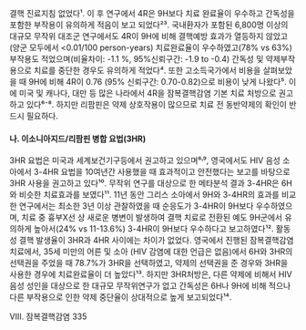결핵 진료지침
없었다¹. 이 후 연구에서 4R은 9H보다 치료 완료율이 우수하고 간독성을 포함한 부작용이 유의하게 적음이 보고 되었다²³. 국내환자가 포함된 6,800명 이상의 대규모 무작위 대조군 연구에서도 4R이 9H에 비해 결핵예방 효과가 열등하지 않았고(양군 모두에서 <0.01/100 person-years) 치료완료율이 우수하였고(78% vs 63%) 부작용도 적었으며(비율차이: -1.1 %, 95%신뢰구간: -1.9 to -0.4) 간독성 및 약제부작용으로 치료를 중단한 경우도 유의하게 적었다⁴. 또한 고소득국가에서 비용을 살펴보았을 때 9H에 비해 4R이 0.76 (95% 신뢰구간: 0.70-0.82)으로 비용이 낮게 나왔다⁵. 이에 미국 및 캐나다, 대만 등 많은 나라에서 4R을 잠복결핵감염 기본 치료 처방으로 권고하고 있다⁶⁻⁸. 하지만 리팜핀은 약제 상호작용이 많으므로 치료 전 동반약제의 확인이 반드시 필요하다.

#### 나. 이소니아지드/리팜핀 병합 요법(3HR)

3HR 요법은 미국과 세계보건기구등에서 권고하고 있으며⁶˒⁹, 영국에서도 HIV 음성 소아에서 3-4HR 요법을 10여년간 사용했을 때 효과적이고 안전했다는 보고를 바탕으로 3HR 사용을 권고하고 있다¹⁰. 무작위 연구를 대상으로 한 메타분석 결과 3-4HR은 6H와 비슷한 치료효과를 보였다¹¹. 11년 동안 그리스 소아에서 9H와 3-4HR의 효과를 비교한 연구에서는 최소한 3년 이상 관찰하였을 때 순응도가 3-4HR이 9H보다 우수하였으며, 치료 중 흉부X선 상 새로운 병변이 발생하여 결핵 치료로 전환된 예도 9H군에서 유의하게 높아서(24% vs 11-13.6%) 3-4HR이 9H보다 우수하다고 보고하였다¹². 활동성 결핵 발생율이 3HR과 4HR 사이에는 차이가 없었다. 영국에서 진행된 잠복결핵감염 치료에서, 35세 미만의 어른 및 소아 (HIV 감염에 대한 언급은 없음)에서 6H와 3HR의 선택권을 주었을 때 78.7%가 3HR을 선택하였고, 약제의 선택권을 준 경우와 3HR을 사용한 경우에 치료완료율이 더 높았다¹³. 하지만 3HR처방은, 다른 약제에 비해서 HIV 음성 성인을 대상으로 한 대규모 무작위연구가 없고 간독성은 6H나 9H에 비해 적으나 다른 부작용으로 인한 약제 중단율이 상대적으로 높게 보고되었다¹⁴.

VIII. 잠복결핵감염 <PAGE>335